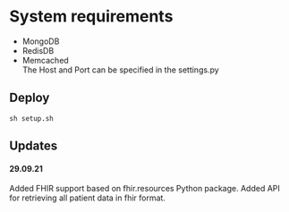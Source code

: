 # System requirements
- MongoDB
- RedisDB
- Memcached  
The Host and Port can be specified in the settings.py

## Deploy

```
sh setup.sh
```


## Updates
#### 29.09.21  
Added FHIR support based on fhir.resources Python package. 
Added API for retrieving all patient data in fhir format. 
